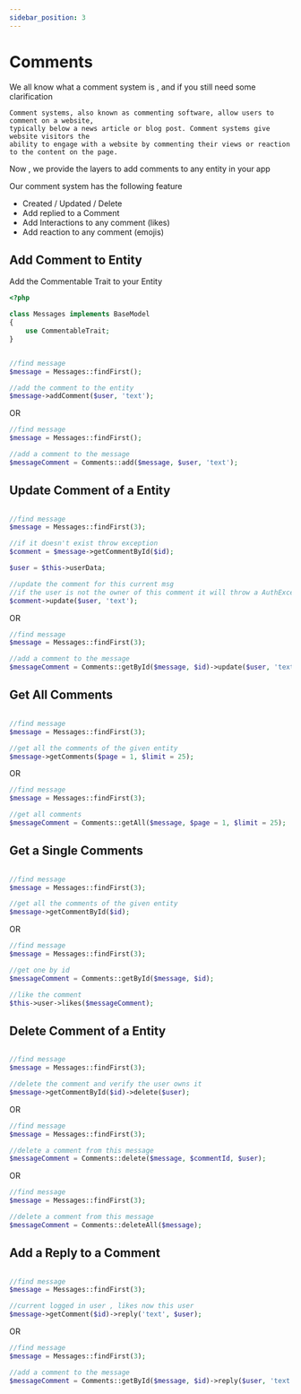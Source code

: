 ```yaml
---
sidebar_position: 3
---
```


# Comments

We all know what a comment system is , and if you still need some clarification

```
Comment systems, also known as commenting software, allow users to comment on a website, 
typically below a news article or blog post. Comment systems give website visitors the 
ability to engage with a website by commenting their views or reaction to the content on the page.
```

Now , we provide the layers to add comments to any entity in your app

Our comment system has the following feature
- Created / Updated / Delete
- Add replied to a Comment
- Add Interactions to any comment (likes)
- Add reaction to any comment (emojis)

Add Comment to Entity
-------------------

Add the Commentable Trait to your Entity

```php
<?php

class Messages implements BaseModel
{
    use CommentableTrait;
}

```

```php

//find message
$message = Messages::findFirst();

//add the comment to the entity
$message->addComment($user, 'text');
```

OR

```php
//find message
$message = Messages::findFirst();

//add a comment to the message 
$messageComment = Comments::add($message, $user, 'text');
```

Update Comment of a Entity
-------------------

```php

//find message
$message = Messages::findFirst(3);

//if it doesn't exist throw exception
$comment = $message->getCommentById($id);

$user = $this->userData;

//update the comment for this current msg
//if the user is not the owner of this comment it will throw a AuthException
$comment->update($user, 'text');

```

OR

```php
//find message
$message = Messages::findFirst(3);

//add a comment to the message 
$messageComment = Comments::getById($message, $id)->update($user, 'text');
```

Get All Comments
-------------------

```php

//find message
$message = Messages::findFirst(3);

//get all the comments of the given entity
$message->getComments($page = 1, $limit = 25);
```

OR

```php
//find message
$message = Messages::findFirst(3);

//get all comments
$messageComment = Comments::getAll($message, $page = 1, $limit = 25);
```

Get a Single Comments
-------------------

```php

//find message
$message = Messages::findFirst(3);

//get all the comments of the given entity
$message->getCommentById($id);
```

OR

```php
//find message
$message = Messages::findFirst(3);

//get one by id
$messageComment = Comments::getById($message, $id);

//like the comment
$this->user->likes($messageComment);
```


Delete Comment of a Entity
-------------------

```php

//find message
$message = Messages::findFirst(3);

//delete the comment and verify the user owns it
$message->getCommentById($id)->delete($user);
```

OR

```php
//find message
$message = Messages::findFirst(3);

//delete a comment from this message 
$messageComment = Comments::delete($message, $commentId, $user);
```

OR

```php
//find message
$message = Messages::findFirst(3);

//delete a comment from this message 
$messageComment = Comments::deleteAll($message);
```

Add a Reply to a Comment
-------------------

```php

//find message
$message = Messages::findFirst(3);

//current logged in user , likes now this user
$message->getComment($id)->reply('text', $user);
```

OR

```php
//find message
$message = Messages::findFirst(3);

//add a comment to the message 
$messageComment = Comments::getById($message, $id)->reply($user, 'text');
```